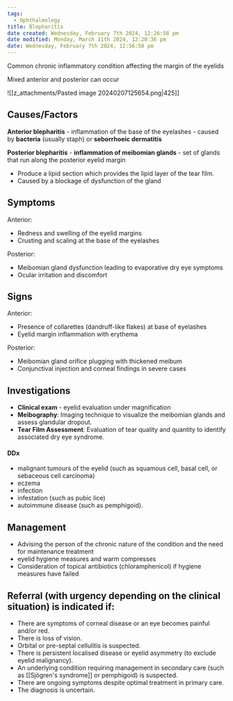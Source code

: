 ```yaml
---
tags:
  - Ophthalmology
title: Blepharitis
date created: Wednesday, February 7th 2024, 12:26:58 pm
date modified: Monday, March 11th 2024, 12:20:36 pm
date: Wednesday, February 7th 2024, 12:56:58 pm
---
```


Common chronic inflammatory condition affecting the margin of the eyelids

Mixed anterior and posterior can occur

![[z_attachments/Pasted image 20240207125654.png|425]]

## Causes/Factors

**Anterior blepharitis** - inflammation of the base of the eyelashes - caused by **bacteria** (usually staph) or **seborrhoeic dermatitis** 

**Posterior blepharitis** - **inflammation of meibomian glands** - set of glands that run along the posterior eyelid margin 
- Produce a lipid section which provides the lipid layer of the tear film.
- Caused by a blockage of dysfunction of the gland

## Symptoms

Anterior: 
- Redness and swelling of the eyelid margins
- Crusting and scaling at the base of the eyelashes 

Posterior:
- Meibomian gland dysfunction leading to evaporative dry eye symptoms
- Ocular irritation and discomfort

## Signs

Anterior:
- Presence of collarettes (dandruff-like flakes) at base of eyelashes
- Eyelid margin inflammation with erythema

Posterior:
- Meibomian gland orifice plugging with thickened meibum
- Conjunctival injection and corneal findings in severe cases

## Investigations

- **Clinical exam** - eyelid evaluation under magnification
- **Meibography**: Imaging technique to visualize the meibomian glands and assess glandular dropout.
- **Tear Film Assessment**: Evaluation of tear quality and quantity to identify associated dry eye syndrome.

#### DDx
- malignant tumours of the eyelid (such as squamous cell, basal cell, or sebaceous cell carcinoma)
- eczema
- infection
- infestation (such as pubic lice) 
- autoimmune disease (such as pemphigoid).

## Management

- Advising the person of the chronic nature of the condition and the need for maintenance treatment
- eyelid hygiene measures and warm compresses
- Consideration of topical antibiotics (chloramphenicol) if hygiene measures have failed

## Referral (with urgency depending on the clinical situation) is indicated if:

- There are symptoms of corneal disease or an eye becomes painful and/or red.
- There is loss of vision.
- Orbital or pre-septal cellulitis is suspected.
- There is persistent localised disease or eyelid asymmetry (to exclude eyelid malignancy).
- An underlying condition requiring management in secondary care (such as [[Sjögren's syndrome]] or pemphigoid) is suspected.
- There are ongoing symptoms despite optimal treatment in primary care.
- The diagnosis is uncertain.
